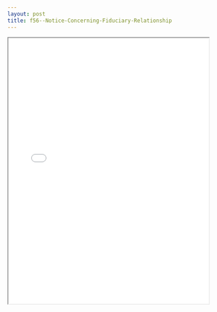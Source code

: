 ```yaml
---
layout: post
title: f56--Notice-Concerning-Fiduciary-Relationship
---
```


<div class="pdf-container">
<iframe src="/ea/assets/pdfs/f56--Notice-Concerning-Fiduciary-Relationship.pdf" height="600" width="90%" allowFullScreen="true"></iframe>
</div>


